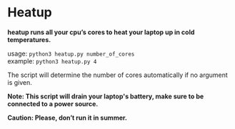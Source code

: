 # Heatup
<b>heatup runs all your cpu’s cores to heat your laptop up in cold temperatures.</b>

usage: `python3 heatup.py number_of_cores`<br>
example: `python3 heatup.py 4`<br>

The script will determine the number of cores automatically if no argument is given.

**Note: This script will drain your laptop's battery, make sure to be connected to a power source.**

**Caution: Please, don’t run it in summer.**
